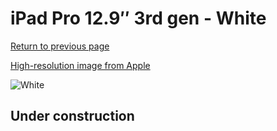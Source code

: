 # iPad Pro 12.9″ 3rd gen - White

[Return to previous page](/ipad_pro2)

[High-resolution image from Apple](https://store.storeimages.cdn-apple.com/8756/as-images.apple.com/is/MRXE2?wid=4500&hei=4500&fmt=png)

<div style="width: 500px"><img src="/almost_uncompressed/MRXE2.webp" alt="White"></div>

## Under construction
